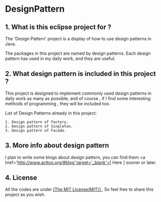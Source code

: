 # DesignPattern

## 1. What is this eclipse project for ?

The 'Design Pattern' project is a display of how to use design patterns in Java.

The packages in this project are named by design patterns. Each design pattern has used in my daily work, and they are useful.

## 2. What design pattern is included in this project ?

This project is designed to implement commonly used design patterns in daily work as many as possible, and of course , if I find some interesting methods of programming , they will be included too.

List of Design Patterns already in this project:

```
1. Design pattern of Factory.
2. Design pattern of Singleton.
3. Design pattern of Facade.
```

## 3. More info about design pattern

I plan to write some blogs about design pattern, you can find them <a href='http://www.acttos.org/#blog',target='_blank'>[ Here ]</a> sooner or later.

## 4. License

All the codes are under [ [The MIT License(MIT)] ](https://mit-license.org/), So feel free to share this project as you wish.
